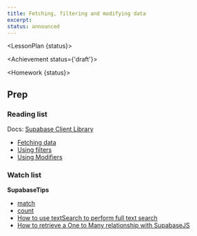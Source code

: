 ```yaml
---
title: Fetching, filtering and modifying data
excerpt: 
status: announced
---
```

<script>
	import Homework from "$lib/components/Homework.svelte";
	import LessonPlan from "$lib/components/LessonPlan.svelte";
	import LabTime from "$lib/components/LabTime.svelte";
	import Achievement from "$lib/components/Achievement.svelte";
</script>


<LessonPlan {status}>

</LessonPlan>

<Achievement status={'draft'}>

</Achievement>

<Homework {status}>

## Prep
### Reading list
Docs: [Supabase Client Library](https://supabase.com/docs/reference/javascript/installing)
- [Fetching data](https://supabase.com/docs/reference/javascript/select)
- [Using filters](https://supabase.com/docs/reference/javascript/using-filters)
- [Using Modifiers](https://supabase.com/docs/reference/javascript/db-modifiers-select)

### Watch list
**SupabaseTips**
- [match](https://www.youtube.com/watch?v=Jx8unDjLaKg)
- [count](https://www.youtube.com/watch?v=51ChVycS__k)
- [How to use textSearch to perform full text search](https://www.youtube.com/watch?v=b-mgca_2Oe4)
- [How to retrieve a One to Many relationship with SupabaseJS](https://www.youtube.com/watch?v=_GQJa3xAfJ4)

</Homework>